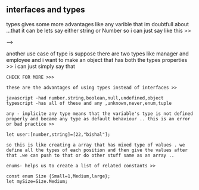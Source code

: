 ## interfaces and types 
  
   types gives some more advantages like 
   any varible that im doubtfull about ...that it can be lets say either string or Number
   so i can just say like this >>
   <!-- <    !-- type doubtFull=String | Number; --> -->

another use case of type is suppose there are two types like manager and employee
    and i want to make an object that has both the types properties >>
    i can just simply say that 
    <!-- const teamlead=Manager&Employee -->

    CHECK FOR MORE >>>

    these are the advantages of using types instead of interfaces >>

    javascript -had number.string,boolean,null,undefined,object
    typescript -has all of these and any ,unknown,never,enum,tuple

    any - implicite any type means that the variable's type is not defined properly and became any type as default behaviour .. this is an error or bad practice >>

    let user:[number,string]=[22,"bishal"];
    
    so this is like creating a array that has mixed type of values . we define all the types of each position and then give the values after that .we can push to that or do other stuff same as an array ..

    enums- helps us to create a list of related constants >>

    const enum Size {Small=1,Medium,large};
    let mySize=Size.Medium;
   
